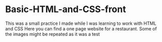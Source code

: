 # Basic-HTML-and-CSS-front
This was a small practice I made while I was learning to work with HTML and CSS
Here you can find a one page website for a restaurant.
Some of the images might be repeated as it was a test
